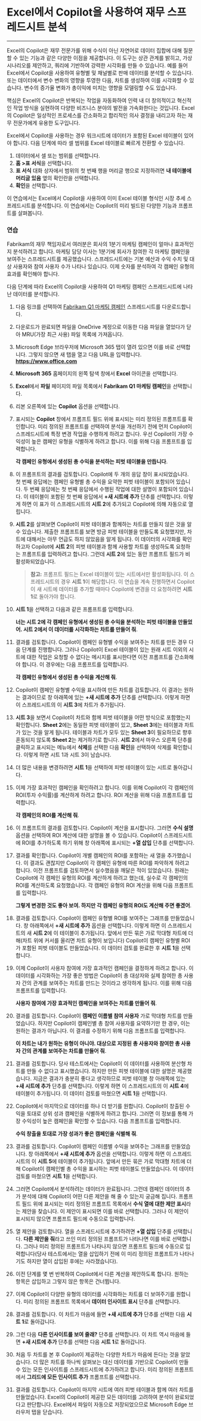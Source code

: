 #  Excel에서 Copilot을 사용하여 재무 스프레드시트 분석
---
Excel의 Copilot은 재무 전문가를 위해 수식이 아닌 자연어로 데이터 집합에 대해 질문할 수 있는 기능과 같은 다양한 이점을 제공합니다. 이 도구는 상관 관계를 밝히고, 가상 시나리오를 제안하고, 쿼리에 기반하여 강력한 시각화를 만들 수 있습니다. 예를 들어 Excel에서 Copilot을 사용하여 유형별 및 채널별로 판매 데이터를 분석할 수 있습니다. 또는 데이터에서 변수 변화의 영향을 투영한 다음, 차트를 생성하여 이를 시각화할 수 있습니다. 변수의 증가율 변화가 총이익에 미치는 영향을 모델링할 수도 있습니다.

핵심은 Excel의 Copilot은 반복되는 작업을 자동화하여 인력 내 더 창의적이고 혁신적인 작업 방식을 실현하여 다양한 비즈니스 분야의 발전을 가속화한다는 것입니다. Excel의 Copilot은 일상적인 프로세스를 간소화하고 합리적인 의사 결정을 내리고자 하는 재무 전문가에게 유용한 도구입니다.

Excel에서 Copilot을 사용하는 경우 워크시트에 데이터가 포함된 Excel 테이블이 있어야 합니다. 다음 단계에 따라 셀 범위를 Excel 테이블로 빠르게 전환할 수 있습니다.

1.  데이터에서 셀 또는 범위를 선택합니다.
2.  **홈 &gt;표 서식**을 선택합니다.
3.  **표 서식** 대화 상자에서 범위의 첫 번째 행을 머리글 행으로 지정하려면 **내 테이블에 머리글 있음** 옆의 확인란을 선택합니다.
4.  **확인**을 선택합니다.

이 연습에서는 Excel에서 Copilot을 사용하여 이미 Excel 테이블 형식인 시장 추세 스프레드시트를 분석합니다. 이 연습에서는 Copilot의 미리 빌드된 다양한 기능과 프롬프트를 살펴봅니다.

### 연습

Fabrikam의 재무 책임자로서 여러분은 회사의 1분기 마케팅 캠페인이 얼마나 효과적인지 분석하려고 합니다. 마케팅 담당 이사는 1분기에 회사가 참여한 각 마케팅 캠페인을 보여주는 스프레드시트를 제공했습니다. 스프레드시트에는 기본 예산과 수익 수치 및 대상 사용자와 참여 사용자 수가 나타나 있습니다. 이제 숫자를 분석하여 각 캠페인 유형의 효과를 확인해야 합니다.

다음 단계에 따라 Excel의 Copilot을 사용하여 Q1 마케팅 캠페인 스프레드시트에 나타난 데이터를 분석합니다.

1.  다음 링크를 선택하여 [Fabrikam Q1 마케팅 캠페인](https://edxinteractivepage.blob.core.windows.net/ms-4004/Fabrikam%20Q1%20marketing%20campaigns.xlsx) 스프레드시트를 다운로드합니다.
2.  다운로드가 완료되면 파일을 OneDrive 계정으로 이동한 다음 파일을 열었다가 닫아 MRU(가장 최근 사용) 파일 목록에 가져옵니다.
3.  Microsoft Edge 브라우저에 Microsoft 365 탭이 열려 있으면 이를 바로 선택합니다. 그렇지 않으면 새 탭을 열고 다음 URL을 입력합니다. **https://www.office.com** 
4.  **Microsoft 365** 홈페이지의 왼쪽 탐색 창에서 **Excel** 아이콘을 선택합니다.
5.  **Excel**에서 **파일** 페이지의 파일 목록에서 **Fabrikam Q1 마케팅 캠페인**을 선택합니다.
6.  리본 오른쪽에 있는 **Copilot** 옵션을 선택합니다.
7.  표시되는 **Copilot** 창에서 프롬프트 필드 위에 표시되는 미리 정의된 프롬프트를 확인합니다. 미리 정의된 프롬프트를 선택하여 분석을 개선하기 전에 먼저 Copilot이 스프레드시트에 특정 변경 작업을 수행하게 하려고 합니다. 우선 Copilot이 가장 수익성이 높은 캠페인 유형을 식별하게 하려고 합니다. 이를 위해 다음 프롬프트를 입력합니다.
    
    **각 캠페인 유형에서 생성된 총 수익을 분석하는 피벗 테이블을 만듭니다**.
8.  이 프롬프트의 결과를 검토합니다. Copilot에 두 개의 응답 창이 표시되었습니다. 첫 번째 응답에는 캠페인 유형별 총 수익을 요약한 피벗 테이블이 포함되어 있습니다. 두 번째 응답에는 첫 번째 응답에서 수행된 작업에 대한 설명이 포함되어 있습니다. 이 테이블이 포함된 첫 번째 응답에서 **+새 시트에 추가** 단추를 선택합니다. 이렇게 하면 이 표가 이 스프레드시트의 **시트 2**에 추가되고 Copilot에 의해 자동으로 열립니다.
9.  **시트 2**를 살펴보면 Copilot이 피벗 테이블과 함께하는 차트를 만들지 않은 것을 알 수 있습니다. 제출한 프롬프트를 보면 방금 피벗 테이블을 만들도록 요청했지만, 차트에 대해서는 아무 언급도 하지 않았음을 알게 됩니다. 이 데이터의 시각화를 확인하고자 Copilot에 **시트 2**의 피벗 테이블과 함께 사용할 차트를 생성하도록 요청하는 프롬프트를 입력하려고 합니다. 그런데 **시트 2**에 있는 동안 프롬프트 필드가 비활성화되었습니다.
    
    > **참고:** 프롬프트 필드는 Excel 테이블이 있는 시트에서만 활성화됩니다. 이 스프레드시트의 경우 **시트 1**이 해당합니다. 이 연습을 계속 진행하면서 Copilot이 새 시트에 데이터를 추가할 때마다 Copilot에 변경을 더 요청하려면 **시트 1**로 돌아가야 합니다.
10. **시트 1**을 선택하고 다음과 같은 프롬프트를 입력합니다.
    
    **너는 시트 2에 각 캠페인 유형에서 생성된 총 수익을 분석하는 피벗 테이블을 만들었어. 시트 2에서 이 데이터를 시각화하는 차트를 만들어 줘**.
11. 결과를 검토합니다. Copilot이 캠페인 유형별 수익을 보여주는 차트를 만든 경우 다음 단계를 진행합니다. 그러나 Copilot이 Excel 테이블이 있는 원래 시트 이외의 시트에 대한 작업은 요청할 수 없다는 메시지를 표시한다면 이전 프롬프트를 간소화해야 합니다. 이 경우에는 다음 프롬프트를 입력합니다.
    
    **각 캠페인 유형에서 생성된 총 수익을 계산해 줘**.
12. Copilot이 캠페인 유형별 수익을 표시하여 만든 차트를 검토합니다. 이 결과는 원하는 결과이므로 창 아래쪽에 있는 **+새 시트에 추가** 단추를 선택합니다. 이렇게 하면 이 스프레드시트의 이 **시트 3**에 차트가 추가됩니다.
13. **시트 3**을 보면서 Copilot이 차트와 함께 피벗 테이블을 어떤 방식으로 포함했는지 확인합니다. **Sheet 2**에는 동일한 피벗 테이블이 있고, **Sheet 3**에는 테이블과 차트가 있는 것을 알게 됩니다. 테이블과 차트가 모두 있는 **Sheet 3**이 필요하므로 향후 혼동되지 않도록 **Sheet 2**는 제거하기로 합니다. **시트 2**에서 마우스 오른쪽 단추를 클릭하고 표시되는 메뉴에서 **삭제**를 선택한 다음 **확인**을 선택하여 삭제를 확인합니다. 이렇게 하면 시트 1과 시트 3이 남습니다.
14. 더 많은 내용을 변경하려면 **시트 1**을 선택하여 피벗 테이블이 있는 시트로 돌아갑니다.
15. 이제 가장 효과적인 캠페인을 확인하려고 합니다. 이를 위해 Copilot이 각 캠페인의 ROI(투자 수익률)를 계산하게 하려고 합니다. ROI 계산을 위해 다음 프롬프트를 입력합니다.
    
    **각 캠페인의 ROI를 계산해 줘**.
16. 이 프롬프트의 결과를 검토합니다. Copilot이 계산을 표시합니다. 그러면 **수식 설명** 옵션을 선택하여 ROI 계산에 대한 설명을 볼 수 있습니다. Copilot이 스프레드시트에 ROI를 추가하도록 하기 위해 창 아래쪽에 표시되는 **+열 삽입** 단추를 선택합니다.
17. 결과를 확인합니다. Copilot이 개별 캠페인의 ROI를 포함하는 새 열을 추가했습니다. 이 결과도 괜찮지만 Copilot이 각 캠페인 유형에 따른 ROI를 파악하게 하려고 합니다. 이전 프롬프트를 검토하면서 실수했음을 깨달은 적이 있었습니다. 원래는 Copilot에 각 캠페인 유형의 ROI를 계산하게 하려고 했는데, 실수로 각 캠페인의 ROI를 계산하도록 요청했습니다. 각 캠페인 유형의 ROI 계산을 위해 다음 프롬프트를 입력합니다.
    
    **그렇게 변경한 것도 좋아 보여. 하지만 각 캠페인 유형의 ROI도 계산해 주면 좋겠어**.
18. 결과를 검토합니다. Copilot이 캠페인 유형별 ROI를 보여주는 그래프를 만들었습니다. 창 아래쪽에서 **+새 시트에 추가** 옵션을 선택합니다. 이렇게 하면 이 스프레드시트의 새 **시트 2**에 이 테이블이 추가됩니다. 앞에서 만든 묶은 가로 막대형 차트에 더해(차트 위에 커서를 올리면 차트 유형이 보입니다) Copilot이 캠페인 유형별 ROI가 포함된 피벗 테이블도 만들었습니다. 이 데이터 검토를 완료한 후 **시트 1**을 선택합니다.
19. 이제 Copilot이 사용자 참여에 가장 효과적인 캠페인을 결정하게 하려고 합니다. 이 데이터를 시각화하는 가장 좋은 방법은 Copilot이 총 대상자와 실제 참여한 총 사용자 간의 관계를 보여주는 차트를 만드는 것이라고 생각하게 됩니다. 이를 위해 다음 프롬프트를 입력합니다.
    
    **사용자 참여에 가장 효과적인 캠페인을 보여주는 차트를 만들어 줘**.
20. 결과를 검토합니다. Copilot이 **캠페인 이름별 참여 사용자** 가로 막대형 차트를 만들었습니다. 하지만 Copilot이 캠페인별 총 참여 사용자를 요약하기만 한 경우, 이는 원하는 결과가 아닙니다. 이 결과를 수정하기 위해 다음 프롬프트를 입력합니다.
    
    **이 차트는 내가 원하는 유형이 아니야. 대상으로 지정된 총 사용자와 참여한 총 사용자 간의 관계를 보여주는 차트를 만들어 줘**.
21. 결과를 검토합니다. 당사 테스트에서는 Copilot이 이 데이터를 사용하여 분산형 차트를 만들 수 없다고 표시했습니다. 하지만 만든 피벗 테이블에 대한 설명은 제공했습니다. 지금은 결과가 충분히 좋다고 생각하므로 피벗 테이블 창 아래쪽에 있는 **+새 시트에 추가** 단추를 선택합니다. 이렇게 하면 이 스프레드시트의 이 **시트 4**에 테이블이 추가됩니다. 이 데이터 검토를 마쳤으면 **시트 1**을 선택합니다.
22. Copilot에서 마지막으로 데이터를 하나 더 받기를 원합니다. Copilot이 창출된 수익을 토대로 상위 성과 캠페인을 식별하게 하려고 합니다. 그러면 이 정보를 통해 가장 수익성이 높은 캠페인을 확인할 수 있습니다. 다음 프롬프트를 입력합니다.
    
    **수익 창출을 토대로 가장 성과가 좋은 캠페인을 식별해 줘**.
23. 결과를 검토합니다. Copilot이 캠페인 이름별 수익을 보여주는 그래프를 만들었습니다. 창 아래쪽에서 **+새 시트에 추가** 옵션을 선택합니다. 이렇게 하면 이 스프레드시트의 이 **시트 5**에 테이블이 추가됩니다. 앞에서 만든 묶은 가로 막대형 차트에 더해 Copilot이 캠페인별 총 수익을 표시하는 피벗 테이블도 만들었습니다. 이 데이터 검토를 마쳤으면 **시트 1**을 선택합니다.
24. 그러면 Copilot에서 분석하려는 데이터가 완료됩니다. 그런데 캠페인 데이터의 추가 분석에 대해 Copilot이 어떤 다른 제안을 해 줄 수 있는지 궁금해 집니다. 프롬프트 필드 위에 표시되는 미리 정의된 프롬프트 목록에서 **수식 열에 대한 제안 표시**라는 제안을 찾습니다. 이 제안이 표시되면 이를 바로 선택합니다. 그러나 이 제안이 표시되지 않으면 프롬프트 필드에 수동으로 입력합니다.
25. 열 제안을 검토합니다. 열을 스프레드시트에 추가하려면 **+열 삽입** 단추를 선택합니다. **다른 제안을 줘**라고 쓰인 미리 정의된 프롬프트가 나타나면 이를 바로 선택합니다. 그러나 미리 정의된 프롬프트가 나타나지 않으면 프롬프트 필드에 수동으로 입력합니다(당사 테스트에서는 열을 삽입하기 전에 이 미리 정의된 프롬프트가 나타나기도 하지만 열이 삽입된 후에는 사라졌습니다).
26. 이전 단계를 몇 번 반복하여 Copilot에서 다른 계산을 제안하도록 합니다. 원하는 항목은 삽입하고 그렇지 않은 항목은 건너뜁니다.
27. 이제 Copilot이 다양한 유형의 데이터를 시각화하는 차트를 더 보여주기를 원합니다. 미리 정의된 프롬프트 목록에서 **데이터 인사이트 표시** 단추를 선택합니다.
28. 결과를 검토합니다. 이 차트가 마음에 들면 **+새 시트에 추가** 단추를 선택한 다음 **시트 1**로 돌아갑니다.
29. 그런 다음 **다른 인사이트를 보여 줄래?** 단추를 선택합니다. 이 차트 역시 마음에 들면 **+새 시트에 추가** 단추를 선택한 다음 **시트 1**로 돌아갑니다.
30. 처음 두 차트를 본 후 Copilot이 제공하는 다양한 차트가 마음에 든다는 것을 알았습니다. 더 많은 차트를 하나씩 살펴보는 대신 데이터를 기반으로 Copilot이 만들 수 있는 모든 인사이트를 스프레드시트에 추가하려고 합니다. 미리 정의된 프롬프트에서 **그리드에 모든 인사이트 추가** 프롬프트를 선택합니다.
31. 결과를 검토합니다. Copilot이 마지막 시트에 여러 피벗 테이블과 함께 여러 차트를 만들었습니다. Excel의 Copilot이 제공한 모든 데이터를 고려하여 분석이 완료되었다고 판단합니다. Excel에서 파일이 자동으로 저장되었으므로 Microsoft Edge 브라우저 탭을 닫습니다.
